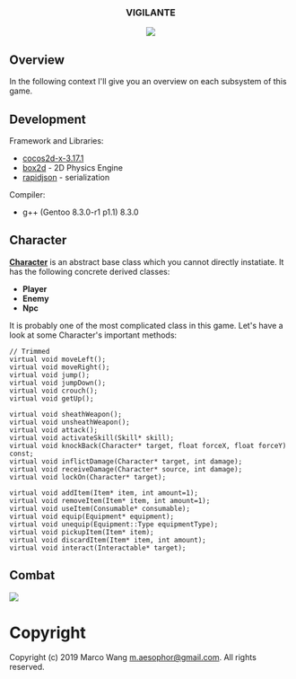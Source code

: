 <div align="center">
<h3>VIGILANTE</h3>
<img src="/.meta/combat.gif">
</div>

## Overview
In the following context I'll give you an overview on each subsystem of this game.

## Development
Framework and Libraries:
* [cocos2d-x-3.17.1](https://cocos2d-x.org/filedown/cocos2d-x-3.17.1)
* [box2d](https://box2d.org/) - 2D Physics Engine
* [rapidjson](http://rapidjson.org/) - serialization

Compiler:
* g++ (Gentoo 8.3.0-r1 p1.1) 8.3.0

## Character
**[Character](https://github.com/aesophor/Vigilante/blob/master/Classes/character/Character.h)** is an abstract base class which you cannot directly instatiate. It has the following concrete derived classes:
* **Player**
* **Enemy**
* **Npc**

It is probably one of the most complicated class in this game. Let's have a look at some Character's important methods:
```
// Trimmed
virtual void moveLeft();
virtual void moveRight();
virtual void jump();
virtual void jumpDown();
virtual void crouch();
virtual void getUp();

virtual void sheathWeapon();
virtual void unsheathWeapon();
virtual void attack();
virtual void activateSkill(Skill* skill);
virtual void knockBack(Character* target, float forceX, float forceY) const;
virtual void inflictDamage(Character* target, int damage);
virtual void receiveDamage(Character* source, int damage);
virtual void lockOn(Character* target);

virtual void addItem(Item* item, int amount=1);
virtual void removeItem(Item* item, int amount=1);
virtual void useItem(Consumable* consumable);
virtual void equip(Equipment* equipment);
virtual void unequip(Equipment::Type equipmentType);
virtual void pickupItem(Item* item);
virtual void discardItem(Item* item, int amount);
virtual void interact(Interactable* target);
```

## Combat
![](https://raw.githubusercontent.com/aesophor/Vigilante/readme/.meta/combat.gif)


# Copyright
Copyright (c) 2019 Marco Wang <m.aesophor@gmail.com>. All rights reserved.
